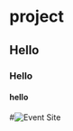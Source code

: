 # project
## Hello
### Hello
#### hello
#![Event Site](https://user-images.githubusercontent.com/101588725/178517314-1f481840-22e9-4b9b-8a99-c64b8b5bf753.JPG)
